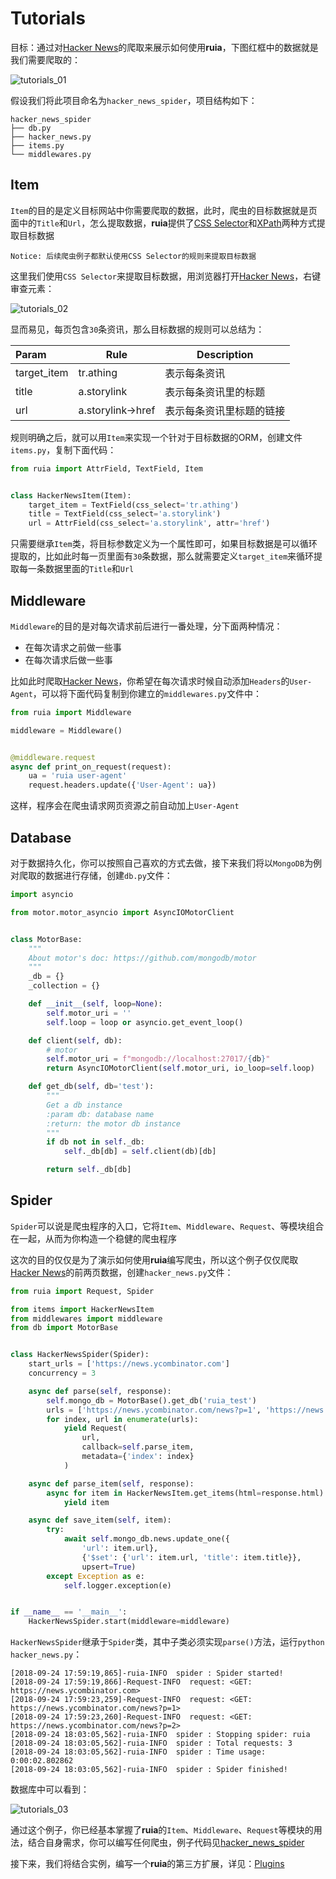 # Tutorials

目标：通过对[Hacker News](https://news.ycombinator.com/news)的爬取来展示如何使用**ruia**，下图红框中的数据就是我们需要爬取的：

![tutorials_01](../images/tutorials_01.png)

假设我们将此项目命名为`hacker_news_spider`，项目结构如下：

```shell
hacker_news_spider
├── db.py
├── hacker_news.py
├── items.py
└── middlewares.py
```

## Item

`Item`的目的是定义目标网站中你需要爬取的数据，此时，爬虫的目标数据就是页面中的`Title`和`Url`，怎么提取数据，**ruia**提供了[CSS Selector](https://www.w3schools.com/cssref/css_selectors.asp)和[XPath](https://www.w3schools.com/xml/xpath_intro.asp)两种方式提取目标数据

``` text
Notice: 后续爬虫例子都默认使用CSS Selector的规则来提取目标数据
```

这里我们使用`CSS Selector`来提取目标数据，用浏览器打开[Hacker News](https://news.ycombinator.com/news)，右键审查元素：

![tutorials_02](../images/tutorials_02.png)

显而易见，每页包含`30`条资讯，那么目标数据的规则可以总结为：

| Param       | Rule              | Description              |
| :---------- | ----------------- | ------------------------ |
| target_item | tr.athing         | 表示每条资讯             |
| title       | a.storylink       | 表示每条资讯里的标题     |
| url         | a.storylink->href | 表示每条资讯里标题的链接 |

规则明确之后，就可以用`Item`来实现一个针对于目标数据的ORM，创建文件`items.py`，复制下面代码：

```python
from ruia import AttrField, TextField, Item


class HackerNewsItem(Item):
    target_item = TextField(css_select='tr.athing')
    title = TextField(css_select='a.storylink')
    url = AttrField(css_select='a.storylink', attr='href')
```

只需要继承`Item`类，将目标参数定义为一个属性即可，如果目标数据是可以循环提取的，比如此时每一页里面有`30`条数据，那么就需要定义`target_item`来循环提取每一条数据里面的`Title`和`Url`

## Middleware

`Middleware`的目的是对每次请求前后进行一番处理，分下面两种情况：

- 在每次请求之前做一些事
- 在每次请求后做一些事

比如此时爬取[Hacker News](https://news.ycombinator.com/news)，你希望在每次请求时候自动添加`Headers`的`User-Agent`，可以将下面代码复制到你建立的`middlewares.py`文件中：

```python
from ruia import Middleware

middleware = Middleware()


@middleware.request
async def print_on_request(request):
    ua = 'ruia user-agent'
    request.headers.update({'User-Agent': ua})
```

这样，程序会在爬虫请求网页资源之前自动加上`User-Agent`

## Database

对于数据持久化，你可以按照自己喜欢的方式去做，接下来我们将以`MongoDB`为例对爬取的数据进行存储，创建`db.py`文件：

```python
import asyncio

from motor.motor_asyncio import AsyncIOMotorClient


class MotorBase:
    """
    About motor's doc: https://github.com/mongodb/motor
    """
    _db = {}
    _collection = {}

    def __init__(self, loop=None):
        self.motor_uri = ''
        self.loop = loop or asyncio.get_event_loop()

    def client(self, db):
        # motor
        self.motor_uri = f"mongodb://localhost:27017/{db}"
        return AsyncIOMotorClient(self.motor_uri, io_loop=self.loop)

    def get_db(self, db='test'):
        """
        Get a db instance
        :param db: database name
        :return: the motor db instance
        """
        if db not in self._db:
            self._db[db] = self.client(db)[db]

        return self._db[db]
```

## Spider

`Spider`可以说是爬虫程序的入口，它将`Item`、`Middleware`、`Request`、等模块组合在一起，从而为你构造一个稳健的爬虫程序

这次的目的仅仅是为了演示如何使用**ruia**编写爬虫，所以这个例子仅仅爬取[Hacker News](https://news.ycombinator.com/news)的前两页数据，创建`hacker_news.py`文件：

```python
from ruia import Request, Spider

from items import HackerNewsItem
from middlewares import middleware
from db import MotorBase


class HackerNewsSpider(Spider):
    start_urls = ['https://news.ycombinator.com']
    concurrency = 3

    async def parse(self, response):
        self.mongo_db = MotorBase().get_db('ruia_test')
        urls = ['https://news.ycombinator.com/news?p=1', 'https://news.ycombinator.com/news?p=2']
        for index, url in enumerate(urls):
            yield Request(
                url,
                callback=self.parse_item,
                metadata={'index': index}
            )

    async def parse_item(self, response):
        async for item in HackerNewsItem.get_items(html=response.html):
            yield item

    async def save_item(self, item):
        try:
            await self.mongo_db.news.update_one({
                'url': item.url},
                {'$set': {'url': item.url, 'title': item.title}},
                upsert=True)
        except Exception as e:
            self.logger.exception(e)


if __name__ == '__main__':
    HackerNewsSpider.start(middleware=middleware)
```

`HackerNewsSpider`继承于`Spider`类，其中子类必须实现`parse()`方法，运行`python hacker_news.py`：

```text
[2018-09-24 17:59:19,865]-ruia-INFO  spider : Spider started!
[2018-09-24 17:59:19,866]-Request-INFO  request: <GET: https://news.ycombinator.com>
[2018-09-24 17:59:23,259]-Request-INFO  request: <GET: https://news.ycombinator.com/news?p=1>
[2018-09-24 17:59:23,260]-Request-INFO  request: <GET: https://news.ycombinator.com/news?p=2>
[2018-09-24 18:03:05,562]-ruia-INFO  spider : Stopping spider: ruia
[2018-09-24 18:03:05,562]-ruia-INFO  spider : Total requests: 3
[2018-09-24 18:03:05,562]-ruia-INFO  spider : Time usage: 0:00:02.802862
[2018-09-24 18:03:05,562]-ruia-INFO  spider : Spider finished!
```

数据库中可以看到：

![tutorials_03](../images/tutorials_03.jpg)

通过这个例子，你已经基本掌握了**ruia**的`Item`、`Middleware`、`Request`等模块的用法，结合自身需求，你可以编写任何爬虫，例子代码见[hacker_news_spider](https://github.com/howie6879/ruia/tree/master/examples/hacker_news_spider)

接下来，我们将结合实例，编写一个**ruia**的第三方扩展，详见：[Plugins](./plugins.md)